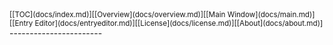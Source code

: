 <small>
[[TOC](docs/index.md)][[Overview](docs/overview.md)][[Main Window](docs/main.md)][[Entry Editor](docs/entryeditor.md)][[License](docs/license.md)][[About](docs/about.md)]
</small>
-----------------------
